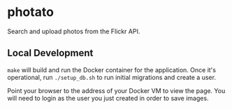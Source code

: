 # photato

Search and upload photos from the Flickr API.

## Local Development

`make` will build and run the Docker container for the application. Once it's operational, run `./setup_db.sh` to run initial migrations and create a user.

Point your browser to the address of your Docker VM to view the page. You will need to login as the user you just created in order to save images.